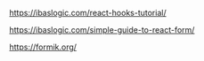 https://ibaslogic.com/react-hooks-tutorial/

https://ibaslogic.com/simple-guide-to-react-form/

https://formik.org/
